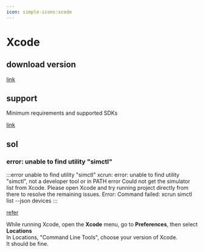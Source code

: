 ```yaml
---
icon: simple-icons:xcode
---
```


# Xcode

## download version

[link](https://developer.apple.com/download/all/?q=Xcode)

## support

Minimum requirements and supported SDKs

[link](https://developer.apple.com/support/xcode/)

## sol

### error: unable to find utility "simctl"

:::error unable to find utility "simctl"
xcrun: error: unable to find utility "simctl", not a developer tool or in PATH
error Could not get the simulator list from Xcode. Please open Xcode and try running project directly from there to resolve the remaining issues.
Error: Command failed: xcrun simctl list --json devices
:::

[refer](https://stackoverflow.com/a/53046024/17744936)

While running Xcode, open the **Xcode** menu, go to **Preferences**, then select **Locations**  
In Locations, "Command Line Tools", choose your version of Xcode.  
It should be fine.
